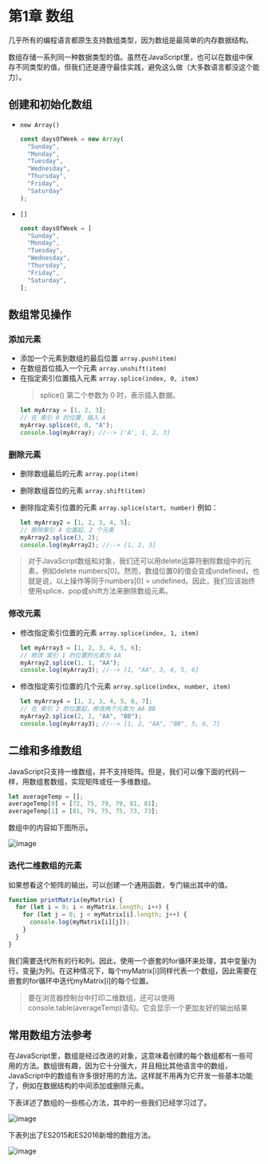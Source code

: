 # 第1章 数组

几乎所有的编程语言都原生支持数组类型，因为数组是最简单的内存数据结构。

数组存储一系列同一种数据类型的值。虽然在JavaScript里，也可以在数组中保存不同类型的值，但我们还是遵守最佳实践，避免这么做（大多数语言都没这个能力）。

## 创建和初始化数组

- `new Array()`

  ```js
  const daysOfWeek = new Array(
    "Sunday",
    "Monday",
    "Tuesday",
    "Wednesday",
    "Thursday",
    "Friday",
    "Saturday"
  );
  ```

- `[]`
  ```js
  const daysOfWeek = [
    "Sunday",
    "Monday",
    "Tuesday",
    "Wednesday",
    "Thursday",
    "Friday",
    "Saturday",
  ];
  ```

## 数组常见操作

### 添加元素

- 添加一个元素到数组的最后位置 `array.push(item)`
- 在数组首位插入一个元素 `array.unshift(item)`
- 在指定索引位置插入元素 `array.splice(index, 0, item)`
  > splice() 第二个参数为 0 时，表示插入数据。
  ```js
  let myArray = [1, 2, 3];
  // 在 索引 0 的位置，插入 A
  myArray.splice(0, 0, "A");
  console.log(myArray); //--> ['A', 1, 2, 3]
  ```

### 删除元素

- 删除数组最后的元素 `array.pop(item)`

- 删除数组首位的元素 `array.shift(item)`

- 删除指定索引位置的元素 `array.splice(start, number)`
  例如：
  
  ```js
  let myArray2 = [1, 2, 3, 4, 5];
  // 删除索引 4 位置起，2 个元素
  myArray2.splice(3, 2);
  console.log(myArray2); //--> [1, 2, 3]
  ```

 > 对于JavaScript数组和对象，我们还可以用delete运算符删除数组中的元素，例如delete numbers[0]。然而，数组位置0的值会变成undefined，也就是说，以上操作等同于numbers[0] = undefined。因此，我们应该始终使用splice、pop或shift方法来删除数组元素。

### 修改元素

- 修改指定索引位置的元素 `array.splice(index, 1, item)`
  ```js
  let myArray3 = [1, 2, 3, 4, 5, 6];
  // 修改 索引 1 的位置的元素为 AA
  myArray2.splice(1, 1, "AA");
  console.log(myArray3); //--> [1, "AA", 3, 4, 5, 6]
  ```
- 修改指定索引位置的几个元素 `array.splice(index, number, item)`
  ```js
  let myArray4 = [1, 2, 3, 4, 5, 6, 7];
  // 在 索引 2 的位置起，修改两个元素为 AA BB
  myArray2.splice(2, 2, "AA", "BB");
  console.log(myArray3); //--> [1, 2, "AA", "BB", 5, 6, 7]
  ```

## 二维和多维数组

JavaScript只支持一维数组，并不支持矩阵。但是，我们可以像下面的代码一样，用数组套数组，实现矩阵或任一多维数组。

```js
let averageTemp = [];
averageTemp[0] = [72, 75, 79, 79, 81, 81];
averageTemp[1] = [81, 79, 75, 75, 73, 73];
```

数组中的内容如下图所示。

![image](http://p6ui.toweydoc.tech:20080/images/stydocs/image.6myf7b0zsng0.png)

### 迭代二维数组的元素

如果想看这个矩阵的输出，可以创建一个通用函数，专门输出其中的值。

```js
function printMatrix(myMatrix) {
  for (let i = 0; i < myMatrix.length; i++) {
    for (let j = 0; j < myMatrix[i].length; j++) {
      console.log(myMatrix[i][j]);
    }
  }
}
```

我们需要迭代所有的行和列。因此，使用一个嵌套的for循环来处理，其中变量i为行，变量j为列。在这种情况下，每个myMatrix[i]同样代表一个数组，因此需要在嵌套的for循环中迭代myMatrix[i]的每个位置。

> 要在浏览器控制台中打印二维数组，还可以使用console.table(averageTemp)语句。它会显示一个更加友好的输出结果

## 常用数组方法参考

在JavaScript里，数组是经过改进的对象，这意味着创建的每个数组都有一些可用的方法。数组很有趣，因为它十分强大，并且相比其他语言中的数组，JavaScript中的数组有许多很好用的方法。这样就不用再为它开发一些基本功能了，例如在数据结构的中间添加或删除元素。

下表详述了数组的一些核心方法，其中的一些我们已经学习过了。

![image](http://p6ui.toweydoc.tech:20080/images/stydocs/image.19fp7e8y8mg0.png)

下表列出了ES2015和ES2016新增的数组方法。

![image](http://p6ui.toweydoc.tech:20080/images/stydocs/image.48lm9bdzx2k0.png)

